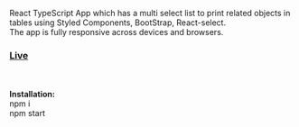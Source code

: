 React TypeScript App which has a multi select list to print related objects in tables using Styled Components, BootStrap, React-select.<br>
The app is fully responsive across devices and browsers.

<h3><a href="https://data-printer.vercel.app/" target="_blank">Live</a></h3>
<br><br>
<b>Installation:</b><br>
npm i<br>
npm start
<br><br>
